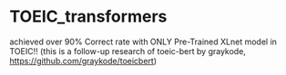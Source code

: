 # TOEIC_transformers

achieved over 90% Correct rate with ONLY Pre-Trained XLnet model in TOEIC!! 
(this is a follow-up research of toeic-bert by graykode, https://github.com/graykode/toeicbert)
